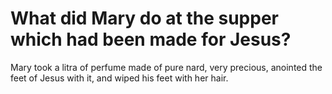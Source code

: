 # What did Mary do at the supper which had been made for Jesus?

Mary took a litra of perfume made of pure nard, very precious, anointed the feet of Jesus with it, and wiped his feet with her hair.
